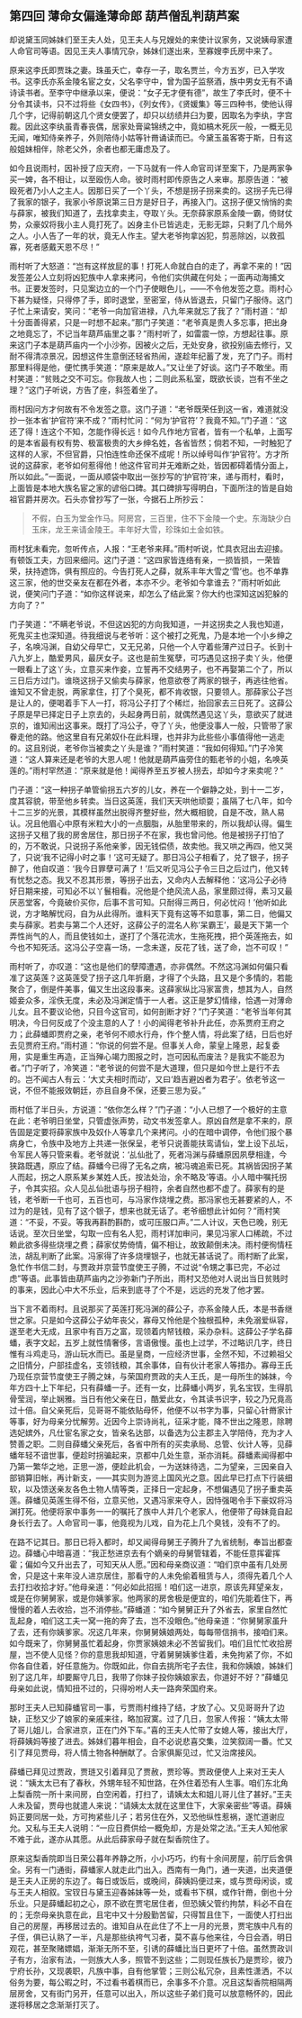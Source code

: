 ## 第四回 薄命女偏逢薄命郎 葫芦僧乱判葫芦案


<p>却说黛玉同姊妹们至王夫人处，见王夫人与兄嫂处的来使计议家务，又说姨母家遭人命官司等语。因见王夫人事情冗杂，姊妹们遂出来，至寡嫂李氏房中来了。</p>
<p>原来这李氏即贾珠之妻。珠虽夭亡，幸存一子，取名贾兰，今方五岁，已入学攻书。这李氏亦系金陵名宦之女，父名李守中，曾为国子监祭酒，族中男女无有不诵诗读书者。至李守中继承以来，便说：“女子无才便有德”，故生了李氏时，便不十分令其读书，只不过将些《女四书》，《列女传》，《贤媛集》等三四种书，使他认得几个字，记得前朝这几个贤女便罢了，却只以纺绩井臼为要，因取名为李纨，字宫裁。因此这李纨虽青春丧偶，居家处膏粱锦绣之中，竟如槁木死灰一般，一概无见无闻，唯知侍亲养子，外则陪侍小姑等针黹诵读而已。今黛玉虽客寄于斯，日有这般姐妹相伴，除老父外，余者也都无庸虑及了。</p>
<p>如今且说雨村，因补授了应天府，一下马就有一件人命官司详至案下，乃是两家争买一婢，各不相让，以至殴伤人命。彼时雨村即传原告之人来审。那原告道：“被殴死者乃小人之主人。因那日买了一个丫头，不想是拐子拐来卖的。这拐子先已得了我家的银子，我家小爷原说第三日方是好日子，再接入门。这拐子便又悄悄的卖与薛家，被我们知道了，去找拿卖主，夺取丫头。无奈薛家原系金陵一霸，倚财仗势，众豪奴将我小主人竟打死了。凶身主仆已皆逃走，无影无踪，只剩了几个局外之人。小人告了一年的状，竟无人作主。望大老爷拘拿凶犯，剪恶除凶，以救孤寡，死者感戴天恩不尽！”</p>
<p>雨村听了大怒道：“岂有这样放屁的事！打死人命就白白的走了，再拿不来的！”因发签差公人立刻将凶犯族中人拿来拷问，令他们实供藏在何处；一面再动海捕文书。正要发签时，只见案边立的一个门子使眼色儿，——不令他发签之意。雨村心下甚为疑怪，只得停了手，即时退堂，至密室，侍从皆退去，只留门子服侍。这门子忙上来请安，笑问：“老爷一向加官进禄，八九年来就忘了我了？”雨村道：“却十分面善得紧，只是一时想不起来。”那门子笑道：“老爷真是贵人多忘事，把出身之地竟忘了，不记当年葫芦庙里之事？”雨村听了，如雷震一惊，方想起往事。原来这门子本是葫芦庙内一个小沙弥，因被火之后，无处安身，欲投别庙去修行，又耐不得清凉景况，因想这件生意倒还轻省热闹，遂趁年纪蓄了发，充了门子。雨村那里料得是他，便忙携手笑道：“原来是故人。”又让坐了好谈。这门子不敢坐。雨村笑道：“贫贱之交不可忘。你我故人也；二则此系私室，既欲长谈，岂有不坐之理？”这门子听说，方告了座，斜签着坐了。</p>
<p>雨村因问方才何故有不令发签之意。这门子道：“老爷既荣任到这一省，难道就没抄一张本省‘护官符’来不成？”雨村忙问：“何为‘护官符’？我竟不知。”门子道：“这还了得！连这个不知，怎能作得长远！如今凡作地方官者，皆有一个私单，上面写的是本省最有权有势、极富极贵的大乡绅名姓，各省皆然；倘若不知，一时触犯了这样的人家，不但官爵，只怕连性命还保不成呢！所以绰号叫作‘护官符’。方才所说的这薛家，老爷如何惹得他！他这件官司并无难断之处，皆因都碍着情分面上，所以如此。”一面说，一面从顺袋中取出一张抄写的‘护官符’来，递与雨村，看时，上面皆是本地大族名宦之家的谚俗口碑。其口碑排写得明白，下面所注的皆是自始祖官爵并房次。石头亦曾抄写了一张，今据石上所抄云：</p>
<blockquote class="ci"><p>不假，白玉为堂金作马。阿房宫，三百里，住不下金陵一个史。东海缺少白玉床，龙王来请金陵王。丰年好大雪，珍珠如土金如铁。</p></blockquote>
<p>雨村犹未看完，忽听传点，人报：“王老爷来拜。”雨村听说，忙具衣冠出去迎接。有顿饭工夫，方回来细问。这门子道：“这四家皆连络有亲，一损皆损，一荣皆荣，扶持遮饰，俱有照应的。今告打死人之薛，就系丰年大雪之‘雪’也。也不单靠这三家，他的世交亲友在都在外者，本亦不少。老爷如今拿谁去？”雨村听如此说，便笑问门子道：“如你这样说来，却怎么了结此案？你大约也深知这凶犯躲的方向了？”</p>
<p>门子笑道：“不瞒老爷说，不但这凶犯的方向我知道，一并这拐卖之人我也知道，死鬼买主也深知道。待我细说与老爷听：这个被打之死鬼，乃是本地一个小乡绅之子，名唤冯渊，自幼父母早亡，又无兄弟，只他一个人守着些薄产过日子。长到十八九岁上，酷爱男风，最厌女子。这也是前生冤孽，可巧遇见这拐子卖丫头，他便一眼看上了这丫头，立意买来作妾，立誓再不交结男子，也不再娶第二个了，所以三日后方过门。谁晓这拐子又偷卖与薛家，他意欲卷了两家的银子，再逃往他省。谁知又不曾走脱，两家拿住，打了个臭死，都不肯收银，只要领人。那薛家公子岂是让人的，便喝着手下人一打，将冯公子打了个稀烂，抬回家去三日死了。这薛公子原是早已择定日子上京去的，头起身两日前，就偶然遇见这丫头，意欲买了就进京的，谁知闹出这事来。既打了冯公子，夺了丫头，他便没事人一般，只管带了家眷走他的路。他这里自有兄弟奴仆在此料理，也并非为此些些小事值得他一逃走的。这且别说，老爷你当被卖之丫头是谁？”雨村笑道：“我如何得知。”门子冷笑道：“这人算来还是老爷的大恩人呢！他就是葫芦庙旁住的甄老爷的小姐，名唤英莲的。”雨村罕然道：“原来就是他！闻得养至五岁被人拐去，却如今才来卖呢？”</p>
<p>门子道：“这一种拐子单管偷拐五六岁的儿女，养在一个僻静之处，到十一二岁，度其容貌，带至他乡转卖。当日这英莲，我们天天哄他顽耍；虽隔了七八年，如今十二三岁的光景，其模样虽然出脱得齐整好些，然大概相貌，自是不改，熟人易认。况且他眉心中原有米粒大小的一点胭脂，从胎里带来的，所以我却认得。偏生这拐子又租了我的房舍居住，那日拐子不在家，我也曾问他。他是被拐子打怕了的，万不敢说，只说拐子系他亲爹，因无钱偿债，故卖他。我又哄之再四，他又哭了，只说‘我不记得小时之事！’这可无疑了。那日冯公子相看了，兑了银子，拐子醉了，他自叹道：‘我今日罪孽可满了！’后又听见冯公子令三日之后过门，他又转有忧愁之态。我又不忍其形景，等拐子出去，又命内人去解释他：‘这冯公子必待好日期来接，可知必不以丫鬟相看。况他是个绝风流人品，家里颇过得，素习又最厌恶堂客，今竟破价买你，后事不言可知。只耐得三两日，何必忧闷！’他听如此说，方才略解忧闷，自为从此得所。谁料天下竟有这等不如意事，第二日，他偏又卖与薛家。若卖与第二个人还好，这薛公子的混名人称‘呆霸王’，最是天下第一个弄性尚气的人，而且使钱如土，遂打了个落花流水，生拖死拽，把个英莲拖去，如今也不知死活。这冯公子空喜一场，一念未遂，反花了钱，送了命，岂不可叹！”</p>
<p>雨村听了，亦叹道：“这也是他们的孽障遭遇，亦非偶然。不然这冯渊如何偏只看准了这英莲？这英莲受了拐子这几年折磨，才得了个头路，且又是个多情的，若能聚合了，倒是件美事，偏又生出这段事来。这薛家纵比冯家富贵，想其为人，自然姬妾众多，淫佚无度，未必及冯渊定情于一人者。这正是梦幻情缘，恰遇一对薄命儿女。且不要议论他，只目今这官司，如何剖断才好？”门子笑道：“老爷当年何其明决，今日何反成了个没主意的人了！小的闻得老爷补升此任，亦系贾府王府之力；此薛蟠即贾府之亲，老爷何不顺水行舟，作个整人情，将此案了结，日后也好去见贾府王府。”雨村道：“你说的何尝不是。但事关人命，蒙皇上隆恩，起复委用，实是重生再造，正当殚心竭力图报之时，岂可因私而废法？是我实不能忍为者。”门子听了，冷笑道：“老爷说的何尝不是大道理，但只是如今世上是行不去的。岂不闻古人有云：‘大丈夫相时而动’，又曰‘趋吉避凶者为君子’。依老爷这一说，不但不能报效朝廷，亦且自身不保，还要三思为妥。”</p>
<p>雨村低了半日头，方说道：“依你怎么样？”门子道：“小人已想了一个极好的主意在此：老爷明日坐堂，只管虚张声势，动文书发签拿人。原凶自然是拿不来的，原告固是定要将薛家族中及奴仆人等拿几个来拷问。小的在暗中调停，令他们报个暴病身亡，令族中及地方上共递一张保呈，老爷只说善能扶鸾请仙，堂上设下乩坛，令军民人等只管来看。老爷就说：‘乩仙批了，死者冯渊与薛蟠原因夙孽相逢，今狭路既遇，原应了结。薛蟠今已得了无名之病，被冯魂追索已死。其祸皆因拐子某人而起，拐之人原系某乡某姓人氏，按法处治，余不略及’等语。小人暗中嘱托拐子，令其实招。众人见乩仙批语与拐子相符，余者自然也都不虚了。薛家有的是钱，老爷断一千也可，五百也可，与冯家作烧埋之费。那冯家也无甚要紧的人，不过为的是钱，见有了这个银子，想来也就无话了。老爷细想此计如何？”雨村笑道：“不妥，不妥。等我再斟酌斟酌，或可压服口声。”二人计议，天色已晚，别无话说。至次日坐堂，勾取一应有名人犯，雨村详加审问，果见冯家人口稀疏，不过赖此欲多得些烧埋之费；薛家仗势倚情，偏不相让，故致颠倒未决。雨村便徇情枉法，胡乱判断了此案。冯家得了许多烧埋银子，也就无甚话说了。雨村断了此案，急忙作书信二封，与贾政并京营节度使王子腾，不过说“令甥之事已完，不必过虑”等语。此事皆由葫芦庙内之沙弥新门子所出，雨村又恐他对人说出当日贫贱时的事来，因此心中大不乐业，后来到底寻了个不是，远远的充发了他才罢。</p>
<p>当下言不着雨村。且说那买了英莲打死冯渊的薛公子，亦系金陵人氏，本是书香继世之家。只是如今这薛公子幼年丧父，寡母又怜他是个独根孤种，未免溺爱纵容，遂至老大无成，且家中有百万之富，现领着内帑钱粮，采办杂料。这薛公子学名薛蟠，表字文起，五岁上就性情奢侈，言语傲慢。虽也上过学，不过略识几字，终日惟有斗鸡走马，游山玩水而已。虽是皇商，一应经济世事，全然不知，不过赖祖父之旧情分，户部挂虚名，支领钱粮，其余事体，自有伙计老家人等措办。寡母王氏乃现任京营节度使王子腾之妹，与荣国府贾政的夫人王氏，是一母所生的姊妹，今年方四十上下年纪，只有薛蟠一子。还有一女，比薛蟠小两岁，乳名宝钗，生得肌骨莹润，举止娴雅。当日有他父亲在日，酷爱此女，令其读书识字，较之乃兄竟高过十倍。自父亲死后，见哥哥不能依贴母怀，他便不以书字为事，只留心针黹家计等事，好为母亲分忧解劳。近因今上崇诗尚礼，征采才能，降不世出之隆恩，除聘选妃嫔外，凡仕宦名家之女，皆亲名达部，以备选为公主郡主入学陪侍，充为才人赞善之职。二则自薛蟠父亲死后，各省中所有的买卖承局、总管、伙计人等，见薛蟠年轻不谙世事，便趁时拐骗起来，京都中几处生意，渐亦消耗。薛蟠素闻得都中乃第一繁华之地，正思一游，便趁此机会，一为送妹待选，二为望亲，三因亲自入部销算旧帐，再计新支，——其实则为游览上国风光之意。因此早已打点下行装细软，以及馈送亲友各色土物人情等类，正择日一定起身，不想偏遇见了拐子重卖英莲。薛蟠见英莲生得不俗，立意买他，又遇冯家来夺人，因恃强喝令手下豪奴将冯渊打死。他便将家中事务一一的嘱托了族中人并几个老家人，他便带了母妹竟自起身长行去了。人命官司一事，他竟视为儿戏，自为花上几个臭钱，没有不了的。</p>
<p>在路不记其日。那日已将入都时，却又闻得母舅王子腾升了九省统制，奉旨出都查边。薛蟠心中暗喜道：“我正愁进京去有个嫡亲的母舅管辖着，不能任意挥霍挥霍；偏如今又升出去了，可知天从人愿。”因和母亲商议道：“咱们京中虽有几处房舍，只是这十来年没人进京居住，那看守的人未免偷着租赁与人，须得先着几个人去打扫收拾才好。”他母亲道：“何必如此招摇！咱们这一进京，原该先拜望亲友，或是在你舅舅家，或是你姨爹家。他两家的房舍极是便宜的，咱们先能着住下，再慢慢的着人去收拾，岂不消停些。”薛蟠道：“如今舅舅正升了外省去，家里自然忙乱起身，咱们这工夫一窝一拖的奔了去，岂不没眼色。”他母亲道：“你舅舅家虽升了去，还有你姨爹家。况这几年来，你舅舅姨娘两处，每每带信捎书，接咱们来。如今既来了，你舅舅虽忙着起身，你贾家姨娘未必不苦留我们。咱们且忙忙收拾房屋，岂不使人见怪？你的意思我却知道，守着舅舅姨爹住着，未免拘紧了你，不如你各自住着，好任意施为。你既如此，你自去挑所宅子去住，我和你姨娘，姊妹们别了这几年，却要厮守几日，我带了你妹子投你姨娘家去，你道好不好？”薛蟠见母亲如此说，情知扭不过的，只得吩咐人夫一路奔荣国府来。</p>
<p>那时王夫人已知薛蟠官司一事，亏贾雨村维持了结，才放了心。又见哥哥升了边缺，正愁又少了娘家的亲戚来往，略加寂寞。过了几日，忽家人传报：“姨太太带了哥儿姐儿，合家进京，正在门外下车。”喜的王夫人忙带了女媳人等，接出大厅，将薛姨妈等接了进去。姊妹们暮年相会，自不必说悲喜交集，泣笑叙阔一番。忙又引了拜见贾母，将人情土物各种酬献了。合家俱厮见过，忙又治席接风。</p>
<p>薛蟠已拜见过贾政，贾琏又引着拜见了贾赦，贾珍等。贾政便使人上来对王夫人说：“姨太太已有了春秋，外甥年轻不知世路，在外住着恐有人生事。咱们东北角上梨香院一所十来间房，白空闲着，打扫了，请姨太太和姐儿哥儿住了甚好。”王夫人未及留，贾母也就遣人来说：“请姨太太就在这里住下，大家亲密些”等语。薛姨妈正要同居一处，方可拘紧些儿子；若另住在外，又恐他纵性惹祸，遂忙道谢应允。又私与王夫人说明：“一应日费供给一概免却，方是处常之法。”王夫人知他家不难于此，遂亦从其愿。从此后薛家母子就在梨香院住了。</p>
<p>原来这梨香院即当日荣公暮年养静之所，小小巧巧，约有十余间房屋，前厅后舍俱全。另有一门通街，薛蟠家人就走此门出入。西南有一角门，通一夹道，出夹道便是王夫人正房的东边了。每日或饭后，或晚间，薛姨妈便过来，或与贾母闲谈，或与王夫人相叙。宝钗日与黛玉迎春姊妹等一处，或看书下棋，或作针黹，倒也十分乐业。只是薛蟠起初之心，原不欲在贾宅居住者，但恐姨父管约拘禁，料必不自在的；无奈母亲执意在此，且宅中又十分殷勤苦留，只得暂且住下，一面使人打扫出自己的房屋，再移居过去的。谁知自从在此住了不上一月的光景，贾宅族中凡有的子侄，俱已认熟了一半，凡是那些纨袴气习者，莫不喜与他来往，今日会酒，明日观花，甚至聚赌嫖娼，渐渐无所不至，引诱的薛蟠比当日更坏了十倍。虽然贾政训子有方，治家有法，一则族大人多，照管不到这些；二则现任族长乃是贾珍，彼乃宁府长孙，又现袭职，凡族中事，自有他掌管；三则公私冗杂，且素性潇洒，不以俗务为要，每公暇之时，不过看书着棋而已，余事多不介意。况且这梨香院相隔两层房舍，又有街门另开，任意可以出入，所以这些子弟们竟可以放意畅怀的，因此遂将移居之念渐渐打灭了。</p>
